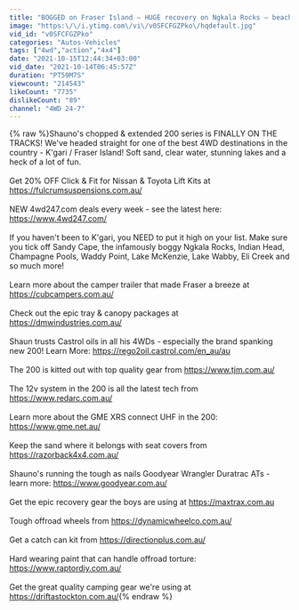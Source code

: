```yaml
---
title: "BOGGED on Fraser Island – HUGE recovery on Ngkala Rocks – beach fishing, catch and cook"
image: "https:\/\/i.ytimg.com\/vi\/v0SFCFGZPko\/hqdefault.jpg"
vid_id: "v0SFCFGZPko"
categories: "Autos-Vehicles"
tags: ["4wd","action","4x4"]
date: "2021-10-15T12:44:34+03:00"
vid_date: "2021-10-14T06:45:57Z"
duration: "PT59M7S"
viewcount: "214543"
likeCount: "7735"
dislikeCount: "89"
channel: "4WD 24-7"
---
```

{% raw %}Shauno's chopped &amp; extended 200 series is FINALLY ON THE TRACKS! We've headed straight for one of the best 4WD destinations in the country - K'gari / Fraser Island! Soft sand, clear water, stunning lakes and a heck of a lot of fun. <br /><br />Get 20% OFF Click &amp; Fit for Nissan &amp; Toyota Lift Kits at <a rel="nofollow" target="blank" href="https://fulcrumsuspensions.com.au/">https://fulcrumsuspensions.com.au/</a> <br /><br />NEW 4wd247.com deals every week - see the latest here: <a rel="nofollow" target="blank" href="https://www.4wd247.com/">https://www.4wd247.com/</a><br /><br />If you haven't been to K'gari, you NEED to put it high on your list. Make sure you tick off Sandy Cape, the infamously boggy Ngkala Rocks, Indian Head, Champagne Pools, Waddy Point, Lake McKenzie, Lake Wabby, Eli Creek and so much more! <br /><br />Learn more about the camper trailer that made Fraser a breeze at <a rel="nofollow" target="blank" href="https://cubcampers.com.au/">https://cubcampers.com.au/</a><br /><br />Check out the epic tray &amp; canopy packages at <a rel="nofollow" target="blank" href="https://dmwindustries.com.au/">https://dmwindustries.com.au/</a><br /><br />Shaun trusts Castrol oils in all his 4WDs - especially the brand spanking new 200! Learn More: <a rel="nofollow" target="blank" href="https://rego2oil.castrol.com/en_au/au">https://rego2oil.castrol.com/en_au/au</a><br /><br />The 200 is kitted out with top quality gear from <a rel="nofollow" target="blank" href="https://www.tjm.com.au/">https://www.tjm.com.au/</a> <br /><br />The 12v system in the 200 is all the latest tech from <a rel="nofollow" target="blank" href="https://www.redarc.com.au/">https://www.redarc.com.au/</a><br /><br />Learn more about the GME XRS connect UHF in the 200: <a rel="nofollow" target="blank" href="https://www.gme.net.au/">https://www.gme.net.au/</a><br /><br />Keep the sand where it belongs with seat covers from <a rel="nofollow" target="blank" href="https://razorback4x4.com.au/">https://razorback4x4.com.au/</a> <br /><br />Shauno's running the tough as nails Goodyear Wrangler Duratrac ATs - learn more: <a rel="nofollow" target="blank" href="https://www.goodyear.com.au/">https://www.goodyear.com.au/</a><br /><br />Get the epic recovery gear the boys are using at <a rel="nofollow" target="blank" href="https://maxtrax.com.au">https://maxtrax.com.au</a> <br /><br />Tough offroad wheels from <a rel="nofollow" target="blank" href="https://dynamicwheelco.com.au/">https://dynamicwheelco.com.au/</a> <br /><br />Get a catch can kit from <a rel="nofollow" target="blank" href="https://directionplus.com.au/">https://directionplus.com.au/</a><br /><br />Hard wearing paint that can handle offroad torture: <a rel="nofollow" target="blank" href="https://www.raptordiy.com.au/">https://www.raptordiy.com.au/</a><br /><br />Get the great quality camping gear we're using at <a rel="nofollow" target="blank" href="https://driftastockton.com.au/">https://driftastockton.com.au/</a>{% endraw %}
